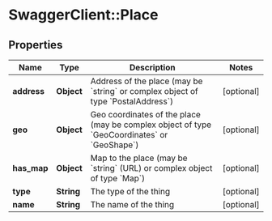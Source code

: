 # SwaggerClient::Place

## Properties
Name | Type | Description | Notes
------------ | ------------- | ------------- | -------------
**address** | **Object** | Address of the place (may be &#x60;string&#x60; or complex object of type &#x60;PostalAddress&#x60;) | [optional] 
**geo** | **Object** | Geo coordinates of the place (may be complex object of type &#x60;GeoCoordinates&#x60; or &#x60;GeoShape&#x60;) | [optional] 
**has_map** | **Object** | Map to the place (may be &#x60;string&#x60; (URL) or complex object of type &#x60;Map&#x60;) | [optional] 
**type** | **String** | The type of the thing | [optional] 
**name** | **String** | The name of the thing | [optional] 


